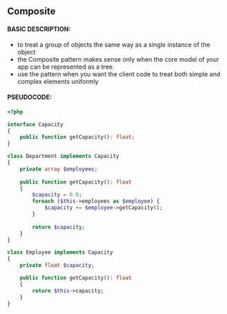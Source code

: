 ## Composite

#### BASIC DESCRIPTION:
- to treat a group of objects the same way as a single instance of the object
- the Composite pattern makes sense only when the core model of your app can be represented as a tree.
- use the pattern when you want the client code to treat both simple and complex elements uniformly

#### PSEUDOCODE:
```php
<?php

interface Capacity
{
    public function getCapacity(): float;
}

class Department implements Capacity
{
    private array $employees;
    
    public function getCapacity(): float
    {
        $capacity = 0.0;
        foreach ($this->employees as $employee) {
            $capacity += $employee->getCapacity();
        }
        
        return $capacity;
    }
}

class Employee implements Capacity
{
    private float $capacity;

    public function getCapacity(): float
    {
        return $this->capacity;
    }
}

```
